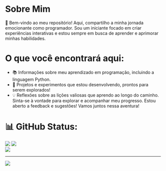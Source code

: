# __Sobre Mim__
🎉 Bem-vindo ao meu repositório! Aqui, compartilho a minha jornada emocionante como programador. Sou um iniciante focado em criar experiências interativas e estou sempre em busca de aprender e aprimorar minhas habilidades.

# __O que você encontrará aqui:__
- 📚 Informações sobre meu aprendizado em programação, incluindo a linguagem Python.
- 🚀 Projetos e experimentos que estou desenvolvendo, prontos para serem explorados!
- 💡 Reflexões sobre as lições valiosas que aprendo ao longo do caminho.
Sinta-se à vontade para explorar e acompanhar meu progresso. Estou aberto a feedback e sugestões! Vamos juntos nessa aventura!

# 📊 GitHub Status:
![](https://github-readme-stats.vercel.app/api?username=0Marte0&theme=blue_navy&hide_border=false&include_all_commits=false&count_private=false)
![](https://github-readme-streak-stats.herokuapp.com/?user=OMarteOl&theme=blue_navy&hide_border=false)<br/>
![](https://github-readme-stats.vercel.app/api/top-langs/?username=0Marte0&theme=blue_navy&hide_border=false&include_all_commits=false&count_private=false&layout=compact)

---
[![](https://visitcount.itsvg.in/api?id=0Marte0&icon=5&color=1)](https://visitcount.itsvg.in)
